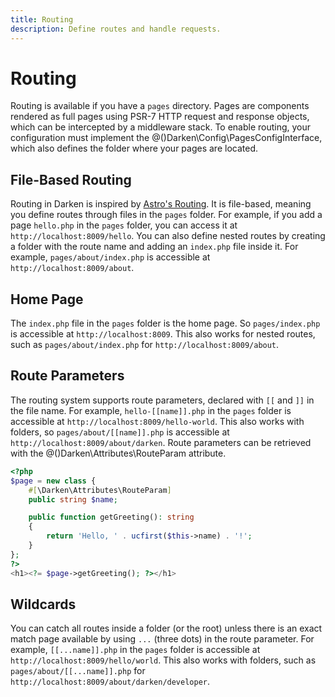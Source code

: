 ```yaml
---
title: Routing
description: Define routes and handle requests.
---
```


# Routing

Routing is available if you have a `pages` directory. Pages are components rendered as full pages using PSR-7 HTTP request and response objects, which can be intercepted by a middleware stack. To enable routing, your configuration must implement the @()Darken\Config\PagesConfigInterface, which also defines the folder where your pages are located.

## File-Based Routing

Routing in Darken is inspired by [Astro's Routing](https://docs.astro.build/en/guides/routing/). It is file-based, meaning you define routes through files in the `pages` folder. For example, if you add a page `hello.php` in the `pages` folder, you can access it at `http://localhost:8009/hello`. You can also define nested routes by creating a folder with the route name and adding an `index.php` file inside it. For example, `pages/about/index.php` is accessible at `http://localhost:8009/about`.

## Home Page

The `index.php` file in the `pages` folder is the home page. So `pages/index.php` is accessible at `http://localhost:8009`. This also works for nested routes, such as `pages/about/index.php` for `http://localhost:8009/about`.

## Route Parameters

The routing system supports route parameters, declared with `[[` and `]]` in the file name. For example, `hello-[[name]].php` in the `pages` folder is accessible at `http://localhost:8009/hello-world`. This also works with folders, so `pages/about/[[name]].php` is accessible at `http://localhost:8009/about/darken`. Route parameters can be retrieved with the @()Darken\Attributes\RouteParam attribute.

```php
<?php
$page = new class {
    #[\Darken\Attributes\RouteParam]
    public string $name;

    public function getGreeting(): string
    {
        return 'Hello, ' . ucfirst($this->name) . '!';
    }
};
?>
<h1><?= $page->getGreeting(); ?></h1>
```

## Wildcards

You can catch all routes inside a folder (or the root) unless there is an exact match page available by using `...` (three dots) in the route parameter. For example, `[[...name]].php` in the `pages` folder is accessible at `http://localhost:8009/hello/world`. This also works with folders, such as `pages/about/[[...name]].php` for `http://localhost:8009/about/darken/developer`.